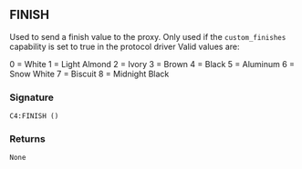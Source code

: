 ## FINISH

Used to send a finish value to the proxy. Only used if the `custom_finishes` capability is set to true in the protocol driver
Valid values are:

0 = White
1 = Light Almond
2 = Ivory
3 = Brown
4 = Black
5 = Aluminum
6 = Snow White
7 = Biscuit
8 = Midnight Black


### Signature

`C4:FINISH ()`


### Returns

`None`

